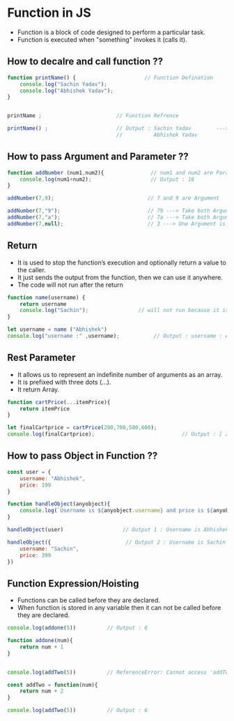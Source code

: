 # Function in JS

- Function is a block of code designed to perform a particular task.  
- Function is executed when "something" invokes it (calls it).

## How to decalre and call function ??

``` js
function printName() {                      // Function Defination
    console.log("Sachin Yadav");
    console.log("Abhishek Yadav");
}


printName ;                        // Function Refrence

printName() ;                      // Output : Sachin Yadav        --->  Function Call
                                   //          Abhishek Yadav
```

## How to pass Argument and Parameter ??

``` js
function addNumber (num1,num2){               // num1 and num2 are Parameter (can pass anything)
    console.log(num1+num2);                   // Output : 16
}

addNumber(7,9);                              // 7 and 9 are Argument

addNumber(7,"9");                            // 79 ---> Take both Argument as String
addNumber(7,"a");                            // 7a ---> Take both Argument as String
addNumber(7,null);                           // 3 ---> One Argument is null
```

## Return

-  It is used to stop the function’s execution and optionally return a value to the caller.
-  It just sends the output from the function, then we can use it anywhere.
-  The code will not run after the return

``` js
function name(username) {
    return username
    console.log("Sachin");                // will not run because it is after return
}

let username = name ("Abhishek")
console.log("username :" ,username);           // Output : username : Abhishek
```

## Rest Parameter 

- It allows us to represent an indefinite number of arguments as an array.
- It is prefixed with three dots (...).
- It return Array.

``` js
function cartPrice(...itemPrice){
    return itemPrice
}

let finalCartprice = cartPrice(200,700,500,600);
console.log(finalCartprice);                            // Output : [ 200, 700, 500, 600 ]
```

## How to pass Object in Function ??

``` js
const user = {
    username: "Abhishek",
    price: 199
}

function handleObject(anyobject){
    console.log(`Username is ${anyobject.username} and price is ${anyobject.price}`);    // Output : 1 and 2
}

handleObject(user)                   // Output 1 : Username is Abhishek and price is 199

handleObject({                        // Output 2 : Username is Sachin and price is 399
    username: "Sachin",
    price: 399
})
```

## Function Expression/Hoisting

- Functions can be called before they are declared.
- When function is stored in any variable then it can not be called before they are declared.

``` js
console.log(addone(5))          // Output : 6

function addone(num){
    return num + 1
}


console.log(addTwo(5))          // ReferenceError: Cannot access 'addTwo' before initialization

const addTwo = function(num){
    return num + 2
}

console.log(addTwo(5))          // Output : 6
```
























